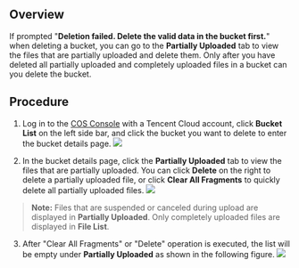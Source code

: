 ## Overview
If prompted "**Deletion failed. Delete the valid data in the bucket first.**" when deleting a bucket, you can go to the **Partially Uploaded** tab to view the files that are partially uploaded and delete them. Only after you have deleted all partially uploaded and completely uploaded files in a bucket can you delete the bucket.

## Procedure

1. Log in to the [COS Console](https://console.cloud.tencent.com/cos5) with a Tencent Cloud account, click **Bucket List** on the left side bar, and click the bucket you want to delete to enter the bucket details page.
![](https://main.qcloudimg.com/raw/b425fa4e3aeb5bbc6bc14cba7a7327b9.png)

2. In the bucket details page, click the **Partially Uploaded** tab to view the files that are partially uploaded. You can click **Delete** on the right to delete a partially uploaded file, or click **Clear All Fragments** to quickly delete all partially uploaded files.
![](https://main.qcloudimg.com/raw/f8d75cda49e20d02e52a57120b79657e.png)
>**Note:**
>Files that are suspended or canceled during upload are displayed in **Partially Uploaded**. Only completely uploaded files are displayed in **File List**.

3. After "Clear All Fragments" or "Delete" operation is executed, the list will be empty under **Partially Uploaded** as shown in the following figure.
![](https://main.qcloudimg.com/raw/12e74ae0bead00b4522f504146eae338.png)

